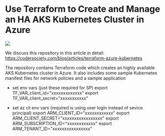 # Use Terraform to Create and Manage an HA AKS Kubernetes Cluster in Azure

![](https://cdn.codersociety.com/uploads/use-terraform-to-create-and-manage-a-ha-aks-kubernetes-cluster-in-azure.png)

We discuss this repository in this article in detail:
https://codersociety.com/blog/articles/terraform-azure-kubernetes

The repository contains Terraform code which creates an highly available AKS Kubernetes cluster in Azure. It also includes some sample Kubernetes manifest files for network policies and a sample application

* set env vars (just these required for SP)
export TF_VAR_client_id="xxxxxxxxxxxxx"
export TF_VAR_client_secret="xxxxxxxxxxx"

* set az cli env vars (required is using user login instead of sevice principal)
export ARM_CLIENT_ID="xxxxxxxxxxxx"
export ARM_CLIENT_SECRET="xxxxxxxxxxxxxxxxx"
export ARM_SUBSCRIPTION_ID="xxxxxxxxxxxx"
export ARM_TENANT_ID="xxxxxxxxxxxxxxxx"
